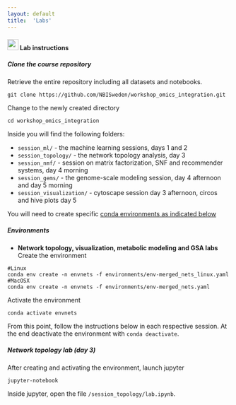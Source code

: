 ```yaml
---
layout: default
title:  'Labs'
---
```


#### <img border="0" src="https://www.svgrepo.com/show/7421/computer.svg" width="25" height="25"> Lab instructions

##### Clone the course repository

Retrieve the entire repository including all datasets and notebooks.
```
git clone https://github.com/NBISweden/workshop_omics_integration.git
```

Change to the newly created directory
```
cd workshop_omics_integration
```

Inside you will find the following folders:  
- `session_ml/` - the machine learning sessions, days 1 and 2  
- `session_topology/` - the network topology analysis, day 3  
- `session_nmf/` - session on matrix factorization, SNF and recommender systems, day 4 morning  
- `session_gems/` - the genome-scale modeling session, day 4 afternoon and day 5 morning  
- `session_visualization/` - cytoscape session day 3 afternoon, circos and hive plots day 5  

You will need to create specific [conda environments as indicated below](#environments)  

##### Environments
- **Network topology, visualization, metabolic modeling and GSA labs**   
Create the environment
```
#Linux
conda env create -n envnets -f environments/env-merged_nets_linux.yaml
#MacOSX
conda env create -n envnets -f environments/env-merged_nets.yaml
```

Activate the environment
```
conda activate envnets
```

From this point, follow the instructions below in each respective session. At the end deactivate the environment with `conda deactivate`.

##### Network topology lab (day 3)
After creating and activating the environment, launch jupyter
```
jupyter-notebook
```
Inside jupyter, open the file `/session_topology/lab.ipynb`.